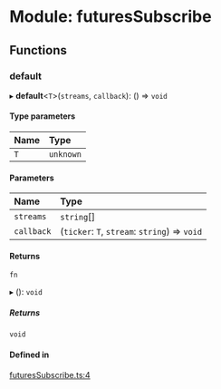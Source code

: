 # Module: futuresSubscribe

## Functions

### default

▸ **default**<`T`\>(`streams`, `callback`): () => `void`

#### Type parameters

| Name | Type |
| :------ | :------ |
| `T` | `unknown` |

#### Parameters

| Name | Type |
| :------ | :------ |
| `streams` | `string`[] |
| `callback` | (`ticker`: `T`, `stream`: `string`) => `void` |

#### Returns

`fn`

▸ (): `void`

##### Returns

`void`

#### Defined in

[futuresSubscribe.ts:4](https://github.com/Altamoon/altamoon/blob/2fc04da/app/api/futuresSubscribe.ts#L4)
